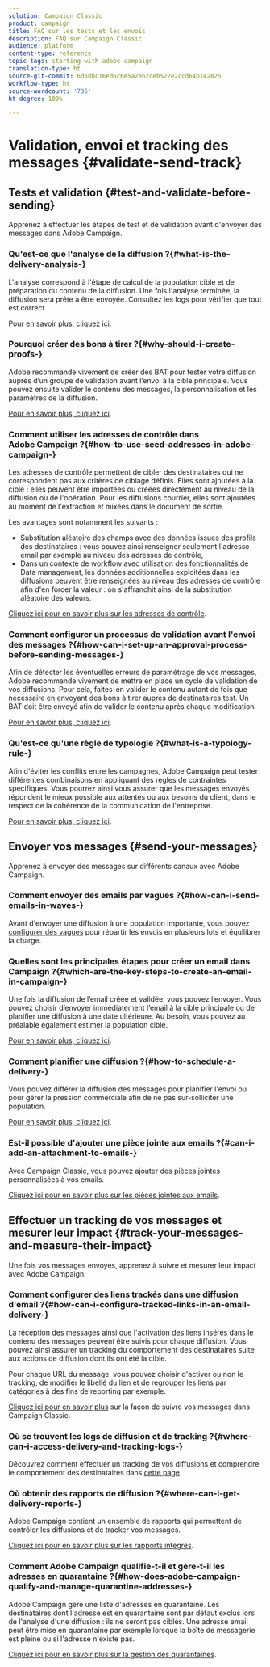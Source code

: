 ```yaml
---
solution: Campaign Classic
product: campaign
title: FAQ sur les tests et les envois
description: FAQ sur Campaign Classic
audience: platform
content-type: reference
topic-tags: starting-with-adobe-campaign
translation-type: ht
source-git-commit: 6d5dbc16ed6c6e5a2e62ceb522e2ccd64b142825
workflow-type: ht
source-wordcount: '735'
ht-degree: 100%

---
```



# Validation, envoi et tracking des messages {#validate-send-track}

## Tests et validation {#test-and-validate-before-sending}

Apprenez à effectuer les étapes de test et de validation avant d&#39;envoyer des messages dans Adobe Campaign.

### Qu&#39;est-ce que l&#39;analyse de la diffusion ?{#what-is-the-delivery-analysis-}

L&#39;analyse correspond à l&#39;étape de calcul de la population cible et de préparation du contenu de la diffusion. Une fois l&#39;analyse terminée, la diffusion sera prête à être envoyée. Consultez les logs pour vérifier que tout est correct.

[Pour en savoir plus, cliquez ici](../../delivery/using/steps-validating-the-delivery.md).

### Pourquoi créer des bons à tirer ?{#why-should-i-create-proofs-}

Adobe recommande vivement de créer des BAT pour tester votre diffusion auprès d’un groupe de validation avant l’envoi à la cible principale. Vous pouvez ensuite valider le contenu des messages, la personnalisation et les paramètres de la diffusion.

[Pour en savoir plus, cliquez ici](../../delivery/using/steps-validating-the-delivery.md#sending-a-proof).

### Comment utiliser les adresses de contrôle dans Adobe Campaign ?{#how-to-use-seed-addresses-in-adobe-campaign-}

Les adresses de contrôle permettent de cibler des destinataires qui ne correspondent pas aux critères de ciblage définis. Elles sont ajoutées à la cible : elles peuvent être importées ou créées directement au niveau de la diffusion ou de l&#39;opération. Pour les diffusions courrier, elles sont ajoutées au moment de l&#39;extraction et mixées dans le document de sortie.

Les avantages sont notamment les suivants :

* Substitution aléatoire des champs avec des données issues des profils des destinataires : vous pouvez ainsi renseigner seulement l&#39;adresse email par exemple au niveau des adresses de contrôle,
* Dans un contexte de workflow avec utilisation des fonctionnalités de Data management, les données additionnelles exploitées dans les diffusions peuvent être renseignées au niveau des adresses de contrôle afin d&#39;en forcer la valeur : on s&#39;affranchit ainsi de la substitution aléatoire des valeurs.

[Cliquez ici pour en savoir plus sur les adresses de contrôle](../../delivery/using/about-seed-addresses.md).

### Comment configurer un processus de validation avant l&#39;envoi des messages ?{#how-can-i-set-up-an-approval-process-before-sending-messages-}

Afin de détecter les éventuelles erreurs de paramétrage de vos messages, Adobe recommande vivement de mettre en place un cycle de validation de vos diffusions. Pour cela, faites-en valider le contenu autant de fois que nécessaire en envoyant des bons à tirer auprès de destinataires test. Un BAT doit être envoyé afin de valider le contenu après chaque modification.

[Pour en savoir plus, cliquez ici](../../delivery/using/steps-validating-the-delivery.md#sending-a-proof).

### Qu&#39;est-ce qu&#39;une règle de typologie ?{#what-is-a-typology-rule-}

Afin d&#39;éviter les conflits entre les campagnes, Adobe Campaign peut tester différentes combinaisons en appliquant des règles de contraintes spécifiques. Vous pourrez ainsi vous assurer que les messages envoyés répondent le mieux possible aux attentes ou aux besoins du client, dans le respect de la cohérence de la communication de l&#39;entreprise.

[Pour en savoir plus, cliquez ici](../../campaign/using/about-campaign-typologies.md).

## Envoyer vos messages {#send-your-messages}

Apprenez à envoyer des messages sur différents canaux avec Adobe Campaign.

### Comment envoyer des emails par vagues ?{#how-can-i-send-emails-in-waves-}

Avant d&#39;envoyer une diffusion à une population importante, vous pouvez [configurer des vagues](../../delivery/using/steps-sending-the-delivery.md#sending-using-multiple-waves) pour répartir les envois en plusieurs lots et équilibrer la charge.

### Quelles sont les principales étapes pour créer un email dans Campaign ?{#which-are-the-key-steps-to-create-an-email-in-campaign-}

Une fois la diffusion de l’email créée et validée, vous pouvez l’envoyer. Vous pouvez choisir d’envoyer immédiatement l’email à la cible principale ou de planifier une diffusion à une date ultérieure. Au besoin, vous pouvez au préalable également estimer la population cible.

[Pour en savoir plus, cliquez ici](../../delivery/using/steps-validating-the-delivery.md#sending-a-proof).

### Comment planifier une diffusion ?{#how-to-schedule-a-delivery-}

Vous pouvez différer la diffusion des messages pour planifier l&#39;envoi ou pour gérer la pression commerciale afin de ne pas sur-solliciter une population.

[Pour en savoir plus, cliquez ici](../../delivery/using/steps-sending-the-delivery.md#scheduling-the-delivery-sending).

### Est-il possible d&#39;ajouter une pièce jointe aux emails ?{#can-i-add-an-attachment-to-emails-}

Avec Campaign Classic, vous pouvez ajouter des pièces jointes personnalisées à vos emails.

[Cliquez ici pour en savoir plus sur les pièces jointes aux emails](../../delivery/using/attaching-files.md).

## Effectuer un tracking de vos messages et mesurer leur impact {#track-your-messages-and-measure-their-impact}

Une fois vos messages envoyés, apprenez à suivre et mesurer leur impact avec Adobe Campaign.

### Comment configurer des liens trackés dans une diffusion d&#39;email ?{#how-can-i-configure-tracked-links-in-an-email-delivery-}

La réception des messages ainsi que l&#39;activation des liens insérés dans le contenu des messages peuvent être suivis pour chaque diffusion. Vous pouvez ainsi assurer un tracking du comportement des destinataires suite aux actions de diffusion dont ils ont été la cible.

Pour chaque URL du message, vous pouvez choisir d&#39;activer ou non le tracking, de modifier le libellé du lien et de regrouper les liens par catégories à des fins de reporting par exemple.

[Cliquez ici pour en savoir plus](../../delivery/using/about-message-tracking.md) sur la façon de suivre vos messages dans Campaign Classic.

### Où se trouvent les logs de diffusion et de tracking ?{#where-can-i-access-delivery-and-tracking-logs-}

Découvrez comment effectuer un tracking de vos diffusions et comprendre le comportement des destinataires dans [cette page](../../delivery/using/delivery-dashboard.md).

### Où obtenir des rapports de diffusion ?{#where-can-i-get-delivery-reports-}

Adobe Campaign contient un ensemble de rapports qui permettent de contrôler les diffusions et de tracker vos messages.

[Cliquez ici pour en savoir plus sur les rapports intégrés](../../reporting/using/delivery-reports.md).

### Comment Adobe Campaign qualifie-t-il et gère-t-il les adresses en quarantaine ?{#how-does-adobe-campaign-qualify-and-manage-quarantine-addresses-}

Adobe Campaign gère une liste d&#39;adresses en quarantaine. Les destinataires dont l&#39;adresse est en quarantaine sont par défaut exclus lors de l&#39;analyse d&#39;une diffusion : ils ne seront pas ciblés. Une adresse email peut être mise en quarantaine par exemple lorsque la boîte de messagerie est pleine ou si l&#39;adresse n&#39;existe pas.

[Cliquez ici pour en savoir plus sur la gestion des quarantaines](../../delivery/using/understanding-quarantine-management.md).
